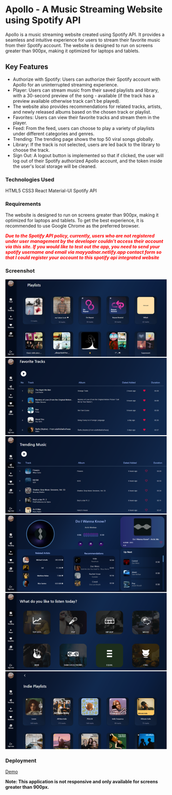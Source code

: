 # Apollo - A Music Streaming Website using Spotify API

Apollo is a music streaming website created using Spotify API. It provides a seamless and intuitive experience for users to stream their favorite music from their Spotify account. The website is designed to run on screens greater than 900px, making it optimized for laptops and tablets.

## Key Features

- Authorize with Spotify: Users can authorize their Spotify account with Apollo for an uninterrupted streaming experience.
- Player: Users can stream music from their saved playlists and library, with a 30-second preview of the song - available (if the track has a preview available otherwise track can't be played).
- The website also provides recommendations for related tracks, artists, and newly released albums based on the chosen track or playlist.
- Favorites: Users can view their favorite tracks and stream them in the player.
- Feed: From the feed, users can choose to play a variety of playlists under different categories and genres.
- Trending: The trending page shows the top 50 viral songs globally.
- Library: If the track is not selected, users are led back to the library to choose the track.
- Sign Out: A logout button is implemented so that if clicked, the user will log out of their Spotify authorized Apollo account, and the token inside the user's local storage will be cleaned.

### Technologies Used

HTML5
CSS3
React
Material-UI
Spotify API

### Requirements

The website is designed to run on screens greater than 900px, making it optimized for laptops and tablets. To get the best experience, it is recommended to use Google Chrome as the preferred browser.

***<span style="color: red;">Due to the Spotify API policy, currently, users who are not registered under user management by the developer couldn't access their account via this site. If you would like to test out the app, you need to send your spotify username and email via mayyadnar.netlify.app contact form so that I could register your account to this spotify api integrated website</span>***

### Screenshot

![Apollo-Library](/public/apollo-library.png)
![Apollo-Favorites](/public/apollo-favorite.png)
![Apollo-Trending](/public/apollo-trending.png)
![Apollo-Player](/public/apollo-player.png)
![Apollo-Feeds](/public/apollo-category.png)
![Apollo-Categorized-Playlists](/public/apollo-category-playlists.png)


### Deployment
[Demo](https://apollo-noah.netlify.app)

**Note: This application is not responsive and only available for screens greater than 900px.**


